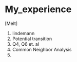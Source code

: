 # My_experience

[Melt]
1. lindemann <pip install lindemann>
2. Potential transition
3. Q4, Q6 et. al
4. Common Neighbor Analysis
5. 
